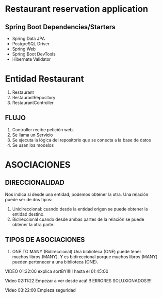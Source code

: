 # Restaurant reservation application

## Spring Boot Dependencies/Starters
* Spring Data JPA
* PostgreSQL Driver
* Spring Web
* Spring Boot DevTools
* Hibernate Validator

# Entidad Restaurant
1. Restaurant
2. RestaurantRepository
3. RestaurantController

## FLUJO
1. Controller recibe petición web.
2. Se llama un Servicio
3. Se ejecuta la lógica del repositorio que se conecta a la base de datos
4. Se usan los modelos

# ASOCIACIONES
## DIRECCIONALIDAD
Nos indica si desde una entidad, podemos obtener la otra. Una relación puede ser de dos tipos:
1. Unidireccional: cuando desde la entidad origen se puede obtener la entidad destino.
2. Bidireccional cuando desde ambas partes de la relación se puede obtener la otra parte.

## TIPOS DE ASOCIACIONES 

1. ONE TO MANY (Bidireccional)
Una biblioteca (ONE) puede tener muchos libros (MANY). Y es bidireccional porque muchos libros (MANY) pueden pertenecer
a una biblioteca (ONE).


VIDEO 01:32:00 explica sortBY!!!!! hasta el 01:45:00

Video 02:11:22 Empezar a ver desde acá!!!! ERRORES SOLUXIONADOS!!!!

Video 03:22:00 Empieza seguridad